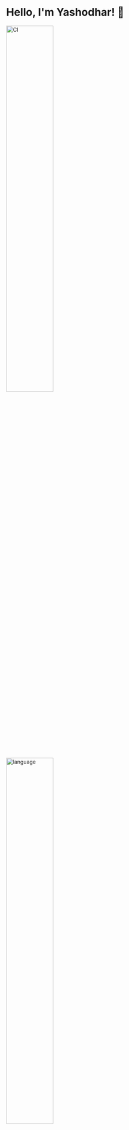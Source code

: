 # Hello, I'm Yashodhar! 👋
<a>
<img  alt="CI" width="50%" src="https://github-readme-stats.vercel.app/api?username=YashodharPansuriya&show_icons=true&theme=transparent">
<img  alt="language" width="50%" src="https://github-readme-stats.vercel.app/api/top-langs/?username=YashodharPansuriya&layout=compact">  
</a>

<h3>Languages and Tools:</h3>
<p>
  <img alt="Python" src="https://img.shields.io/badge/python-3670A0?style=for-the-badge&logo=python&logoColor=ffdd54" />
  <img alt="Django" src="https://img.shields.io/badge/django-%23092E20.svg?style=for-the-badge&logo=django&logoColor=white" />
  <img alt="DjangoRest" src="https://img.shields.io/badge/DJANGO-REST-ff1709?style=for-the-badge&logo=django&logoColor=white&color=ff1709&labelColor=gray" />
  <img alt="Java" src="https://img.shields.io/badge/java-%23ED8B00.svg?style=for-the-badge&logo=java&logoColor=white" /> 
  <img alt="Javascript" src="https://img.shields.io/badge/javascript-%23323330.svg?style=for-the-badge&logo=javascript&logoColor=%23F7DF1E" />
  <img alt="Nodejs" src="https://img.shields.io/badge/node.js-6DA55F?style=for-the-badge&logo=node.js&logoColor=white" />
  <img alt="React" src="https://img.shields.io/badge/react-%2320232a.svg?style=for-the-badge&logo=react&logoColor=%2361DAFB" />
  <img alt="HTML" src="https://img.shields.io/badge/html5-%23E34F26.svg?style=for-the-badge&logo=html5&logoColor=white" />
  <img alt="CSS" src="https://img.shields.io/badge/css3-%231572B6.svg?style=for-the-badge&logo=css3&logoColor=white" />
  <img alt="MongoDb" src="https://img.shields.io/badge/MongoDB-%234ea94b.svg?style=for-the-badge&logo=mongodb&logoColor=white" />
  <img alt="Postgres" src="https://img.shields.io/badge/postgres-%23316192.svg?style=for-the-badge&logo=postgresql&logoColor=white" />
  <img alt="Docker" src="https://img.shields.io/badge/docker-%230db7ed.svg?style=for-the-badge&logo=docker&logoColor=white" />
  <img alt="Gitlab actions" src="https://img.shields.io/badge/gitlab-%23181717.svg?style=for-the-badge&logo=gitlab&logoColor=white" />
  <img alt="Git" src="https://img.shields.io/badge/git-%23F05033.svg?style=for-the-badge&logo=git&logoColor=white" />
  <img alt="Heroku" src="https://img.shields.io/badge/heroku-%23430098.svg?style=for-the-badge&logo=heroku&logoColor=white" />
  <img alt="AWS" src="https://img.shields.io/badge/AWS-%23FF9900.svg?style=for-the-badge&logo=amazon-aws&logoColor=white" />
  <img alt="Vscode" src="https://img.shields.io/badge/Visual%20Studio%20Code-0078d7.svg?style=for-the-badge&logo=visual-studio-code&logoColor=white" />
  <img alt="Intellij" src="https://img.shields.io/badge/IntelliJIDEA-000000.svg?style=for-the-badge&logo=intellij-idea&logoColor=white" />
  <img alt="Anaconda" src="https://img.shields.io/badge/Eclipse-FE7A16.svg?style=for-the-badge&logo=Eclipse&logoColor=white" />
  <img alt="Eclipse" src="https://img.shields.io/badge/Anaconda-%2344A833.svg?style=for-the-badge&logo=anaconda&logoColor=white" />
</p>


